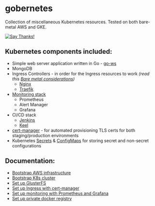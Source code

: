 # gobernetes

Collection of miscellaneous Kubernetes resources. Tested on both bare-metal AWS and GKE.

[![Say Thanks!](https://img.shields.io/badge/Say%20Thanks-!-1EAEDB.svg)](https://saythanks.io/to/Aracki)

## Kubernetes components included:

* Simple web server application written in Go - [go-ws](https://github.com/Aracki/go-ws)
* MongoDB
* Ingress Controllers - in order for the Ingress resources to work _(read this [Bare metal considerations](https://kubernetes.github.io/ingress-nginx/deploy/baremetal/#bare-metal-considerations))_
   * [Nginx](https://github.com/kubernetes/ingress-nginx)
   * [Traefik](https://docs.traefik.io/user-guide/kubernetes/)
* [Monitoring stack](https://github.com/coreos/prometheus-operator)
   * Prometheus   
   * Alert Manager
   * Grafana
* CI/CD stack
   * [Jenkins](k8s_manifests/jenkins)
   * [Keel](k8s_manifests/keel)
* [cert-manager](https://github.com/jetstack/cert-manager/) - for automated provisioning TLS certs for both staging/production environments
* Kubernetes [Secrets](https://kubernetes.io/docs/concepts/configuration/secret/) & [ConfigMaps](https://kubernetes.io/docs/tasks/configure-pod-container/configure-pod-configmap/#create-a-configmap) for storing secret and non-secret configurations

## Documentation:

* [Bootstrap AWS infrastructure](docs/01-bootstrap-aws-infrastructure.md)
* [Bootstrap K8s cluster](docs/02-bootstrap-k8s-cluster.md)
* [Set up GlusterFS](docs/03-set-up-glusterfs.md)
* [Set up Ingress with cert-manager](docs/04-set-up-ingress.md)
* [Set up monitoring with Prometheus and Grafana](docs/05-set-up-monitoring.md)
* [Set up private docker registry](docs/06-set-up-private-registry.md)
